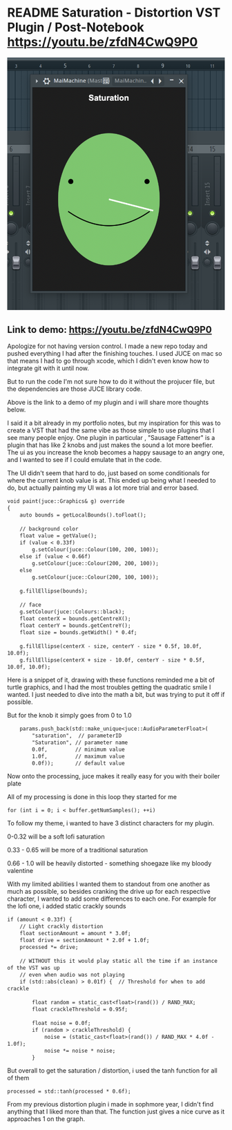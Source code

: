 # README Saturation - Distortion VST Plugin / Post-Notebook https://youtu.be/zfdN4CwQ9P0
![MaiMachine Plugin](image.png)
## Link to demo: https://youtu.be/zfdN4CwQ9P0

Apologize for not having version control.
I made a new repo today and pushed everything I had after the finishing touches.
I used JUCE on mac so that means I had to go through xcode, which I didn't even
know how to integrate git with it until now.

But to run the code I'm not sure how to do it without the projucer file, but the dependencies are those JUCE library code.

Above is the link to a demo of my plugin and i will share more thoughts below.

I said it a bit already in my portfolio notes, but my inspiration for this was to create a VST that had the same vibe as those simple to use plugins that I see many people enjoy. One plugin in particular , "Sausage Fattener" is a plugin that has like 2 knobs and just makes the sound a lot more beefier. The ui as you increase the knob becomes a happy sausage to an angry one, and I wanted to see if I could emulate that in the code.

The UI didn't seem that hard to do, just based on some conditionals for where the current knob value is at. This ended up being what I needed to do, but actually painting my UI was a lot more trial and error based.

```
void paint(juce::Graphics& g) override
{
    auto bounds = getLocalBounds().toFloat();
    
    // background color
    float value = getValue();
    if (value < 0.33f)
        g.setColour(juce::Colour(100, 200, 100));
    else if (value < 0.66f)
        g.setColour(juce::Colour(200, 200, 100));
    else
        g.setColour(juce::Colour(200, 100, 100));
        
    g.fillEllipse(bounds);

    // face
    g.setColour(juce::Colours::black);
    float centerX = bounds.getCentreX();
    float centerY = bounds.getCentreY();
    float size = bounds.getWidth() * 0.4f;

    g.fillEllipse(centerX - size, centerY - size * 0.5f, 10.0f, 10.0f);
    g.fillEllipse(centerX + size - 10.0f, centerY - size * 0.5f, 10.0f, 10.0f);
```
Here is a snippet of it, drawing with these functions reminded me a bit of turtle graphics, and I had the most troubles getting the quadratic smile I wanted. I just needed to dive into the math a bit, but was trying to put it off if possible.

But for the knob it simply goes from 0 to 1.0

```
    params.push_back(std::make_unique<juce::AudioParameterFloat>(
        "saturation",  // parameterID
        "Saturation", // parameter name
        0.0f,         // minimum value
        1.0f,         // maximum value
        0.0f));       // default value
```

Now onto the processing, juce makes it really easy for you with their boiler plate

All of my processing is done in this loop they started for me 
```
for (int i = 0; i < buffer.getNumSamples(); ++i)
```

To follow my theme, i wanted to have 3 distinct characters for my plugin.

0-0.32 will be a soft lofi saturation

0.33 - 0.65 will be more of a traditional saturation

0.66 - 1.0 will be heavily distorted - something shoegaze like my bloody valentine

With my limited abilities I wanted them to standout from one another as much as possible, so 
besides cranking the drive up for each respective character, I wanted to add some differences to each one. For example for the lofi one, i added static crackly sounds

```
if (amount < 0.33f) {
    // Light crackly distortion
    float sectionAmount = amount * 3.0f;
    float drive = sectionAmount * 2.0f + 1.0f;
    processed *= drive;

    // WITHOUT this it would play static all the time if an instance of the VST was up
    // even when audio was not playing
    if (std::abs(clean) > 0.01f) {  // Threshold for when to add crackle
        
        float random = static_cast<float>(rand()) / RAND_MAX;
        float crackleThreshold = 0.95f;
        
        float noise = 0.0f;
        if (random > crackleThreshold) {
            noise = (static_cast<float>(rand()) / RAND_MAX * 4.0f - 1.0f);
            noise *= noise * noise;
        }
```

But overall to get the saturation / distortion, i used the tanh function for all of them
```
processed = std::tanh(processed * 0.6f);
```

From my previous distortion plugin i made in sophmore year, I didn't find anything that I liked more than that. The function just gives a nice curve as it approaches 1 on the graph.
